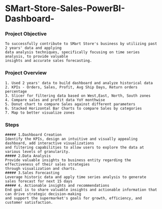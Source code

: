 # SMart-Store-Sales-PowerBI-Dashboard-

### Project Objective
	To successfully contribute to SMart Store's business by utilizing past 2 years' data and applying
	data analysis techniques, specifically focusing on time series analysis, to provide valuable
	insights and accurate sales forecasting.

### Project Overview
	1. Used 2 years' data to build dashboard and analyze historical data
 	2. KPIs - Orders, Sales, Profit, Avg Ship Days, Return orders percentage
	3. Slicer for filtering data based on West,East, North, South zones
	4. Compare sales and profit data YoY monthwise
	5. Donut chart to compare Sales against different parameters
	6. Stacked Horizontal Bar Charts to compare Sales by categories
	7. Map to better visualize zones

### Steps
	##### 1.Dashboard Creation
	Identify the KPIs, design an intuitive and visually appealing dashboard, add interactive visualizations
	and filtering capabilities to allow users to explore the data at various levels of granularity.
	##### 2.Data Analysis
	Provide valuable insights to business entity regarding the effectiveness of their sales strategies 
	through visualization and charts.
	##### 3.Sales Forecasting
	Leverage historic data and apply time series analysis to generate sales forecast for next 15 days
	##### 4. Actionable insights and recommendations
	End goal is to share valuable insights and actionable information that can drive strategic decision-making
	and support the supermarket's goals for growth, efficiency, and customer satisfaction.
